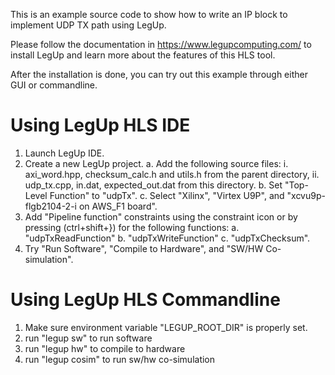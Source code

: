 This is an example source code to show how to write an IP block to implement UDP TX path using LegUp. 

Please follow the documentation in https://www.legupcomputing.com/ to install LegUp and learn more about the features of this HLS tool.

After the installation is done, you can try out this example through either GUI or commandline. 

# Using LegUp HLS IDE
1. Launch LegUp IDE.
2. Create a new LegUp project.
        a. Add the following source files:
                i. axi_word.hpp, checksum_calc.h and utils.h from the parent directory,
                ii. udp_tx.cpp, in.dat, expected_out.dat from this directory.
        b. Set "Top-Level Function" to "udpTx".
        c. Select "Xilinx", "Virtex U9P", and "xcvu9p-flgb2104-2-i on AWS_F1 board".
3. Add "Pipeline function" constraints using the constraint icon or by pressing (ctrl+shift+}) for the following functions:
        a. "udpTxReadFunction"
        b. "udpTxWriteFunction"
        c. "udpTxChecksum".
4. Try "Run Software", "Compile to Hardware", and "SW/HW Co-simulation".

# Using LegUp HLS Commandline
1. Make sure environment variable "LEGUP_ROOT_DIR" is properly set. 
2. run "legup sw" to run software
3. run "legup hw" to compile to hardware
4. run "legup cosim" to run sw/hw co-simulation
